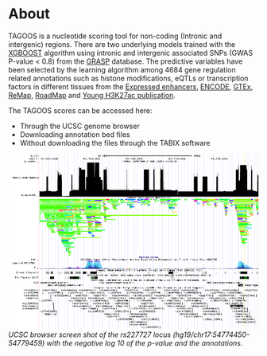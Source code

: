 # About

TAGOOS is a nucleotide scoring tool for non-coding (Intronic and intergenic) regions. There are two underlying models trained with the <a href="https://xgboost.readthedocs.io/en/latest/" target="_blank">XGBOOST</a> algorithm using intronic and intergenic associated SNPs (GWAS P-value < 0.8) from the <a href="https://grasp.nhlbi.nih.gov/Overview.aspx" target="_blank">GRASP</a> database. The predictive variables have been selected by the learning algorithm among 4684 gene regulation related annotations such as histone modifications, eQTLs or transcription factors in different tissues from the <a href="http://enhancer.binf.ku.dk/presets/" target="_blank">Expressed enhancers</a>, <a href="https://www.encodeproject.org/" target="_blank">ENCODE</a>, <a href="https://www.gtexportal.org/home/" target="_blank">GTEx</a>, <a href="http://tagc.univ-mrs.fr/remap/" target="_blank">ReMap</a>, <a href="http://www.roadmapepigenomics.org/" target="_blank">RoadMap</a> and <a href="http://www.cell.com/abstract/S0092-8674(13)01227-0" target="_blank">Young H3K27ac publication</a>.

The TAGOOS scores can be accessed here:

- Through the UCSC genome browser
- Downloading annotation bed files
- Without downloading the files through the TABIX software 

![UCSC browser screenshot](../img/hgt_genome_c06_b187d0.png "Logo Title Text 1")
*UCSC browser screen shot of the rs227727 locus (hg19/chr17:54774450-54779459) with the negative log 10 of the p-value and the annotations.*

